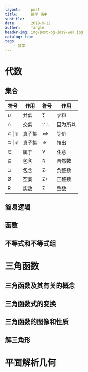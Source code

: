 ```yaml
---
layout:     post
title:      数学 高中
subtitle:   
date:       2019-9-12
author:     Tangle
header-img: img/post-bg-ios9-web.jpg
catalog: true
tags:
    - 数学
---
```


# 代数

## 集合

| 符号   | 作用   | 符号 | 作用     |
| ------ | ------ | ---- | -------- |
| ∪      | 并集   | ∑    | 求和     |
| ∩      | 交集   | ∵ ∴  | 因为所以 |
| ⊂ \| ⫋ | 真子集 | ⇔    | 等价     |
| ⊃ \| ⫌ | 真子集 | ⇒    | 推出     |
| ∈      | 属于   | ∀    | 任意     |
| ⊆      | 包含   | N    | 自然数   |
| ⊇      | 包含   | Z-   | 负整数   |
| Ø      | 空集   | Z+   | 正整数   |
| R      | 实数   | Z    | 整数     |

## 简易逻辑

## 函数

## 不等式和不等式组

# 三角函数

## 三角函数及其有关的概念

## 三角函数式的变换

## 三角函数的图像和性质

## 解三角形

# 平面解析几何
